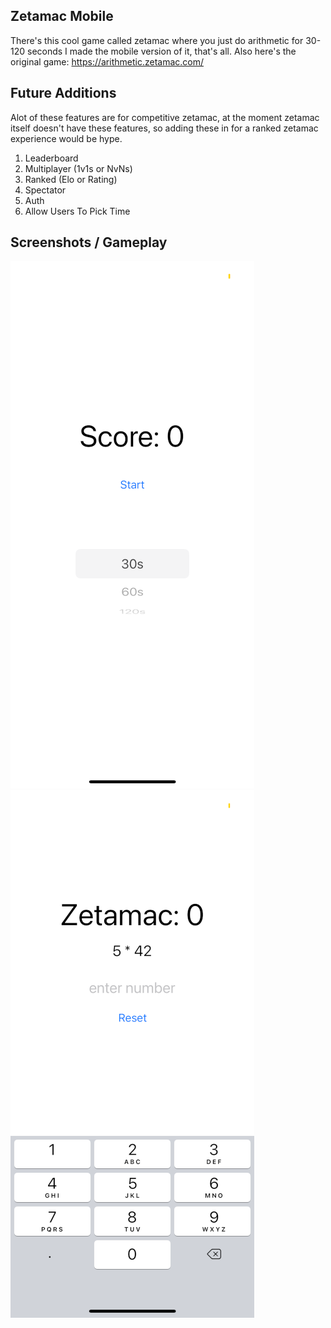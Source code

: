 ## Zetamac Mobile

There's this cool game called zetamac where you just do arithmetic for 30-120 seconds I made the mobile version of it, that's all. Also here's the original game: https://arithmetic.zetamac.com/

## Future Additions

Alot of these features are for competitive zetamac, at the moment zetamac itself doesn't have these features, so adding these in for a ranked zetamac experience would be hype.

1. Leaderboard
2. Multiplayer (1v1s or NvNs)
3. Ranked (Elo or Rating)
4. Spectator
5. Auth
6. Allow Users To Pick Time

## Screenshots / Gameplay

![](./assets/homepage.png)
![](./assets/gamepage.png)